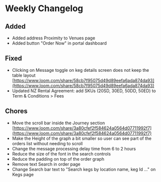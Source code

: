 # Weekly Changelog
## Added
- Added address Proximity to Venues page
- Added button "Order Now" in portal dashboard
    
## Fixed
- Clicking on Message toggle on keg details screen does not keep the table layout  
    [https://www.loom.com/share/58cb7f95075d49d89eefa6ada874da93](https://www.loom.com/share/58cb7f95075d49d89eefa6ada874da93)
- Updated NZ Rental Agreement: add SKUs (20SD, 30ED, 50DD, 50ED) to Term & Conditions > Fees

## Chores
- Move the scroll bar inside the Journey section  
    [https://www.loom.com/share/3a80cfef2f584624a0564d07711992f7](https://www.loom.com/share/3a80cfef2f584624a0564d07711992f7)
- Make the Height of the graph a bit smaller so user can see part of the orders list without needing to scroll
- Change the message processing delay time from 6 to 2 hours
- Reduce the size of the font in the search controls
- Reduce the padding on top of the order graph
- Remove text Search in order page
- Change Search bar text to "Search kegs by location name, keg Id ..." on Kegs page